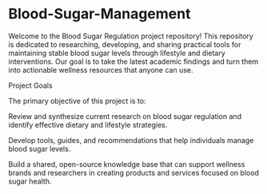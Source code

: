 # Blood-Sugar-Management

Welcome to the Blood Sugar Regulation project repository! This repository is dedicated to researching, developing, and sharing practical tools for maintaining stable blood sugar levels through lifestyle and dietary interventions. Our goal is to take the latest academic findings and turn them into actionable wellness resources that anyone can use.


Project Goals

The primary objective of this project is to:

Review and synthesize current research on blood sugar regulation and identify effective dietary and lifestyle strategies.


Develop tools, guides, and recommendations that help individuals manage blood sugar levels.


Build a shared, open-source knowledge base that can support wellness brands and researchers in creating products and services focused on blood sugar health.
